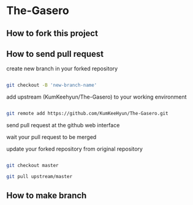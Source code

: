 
# The-Gasero

## How to fork this project

## How to send pull request

create new branch in your forked repository

```sh

git checkout -B 'new-branch-name' 

```

add upstream (KumKeehyun/The-Gasero) to your working environment

```sh

git remote add https://github.com/KumKeeHyun/The-Gasero.git

```

send pull request at the github web interface

wait your pull request to be merged

update your forked repository from original repository

```sh

git checkout master 

git pull upstream/master

```


## How to make branch

